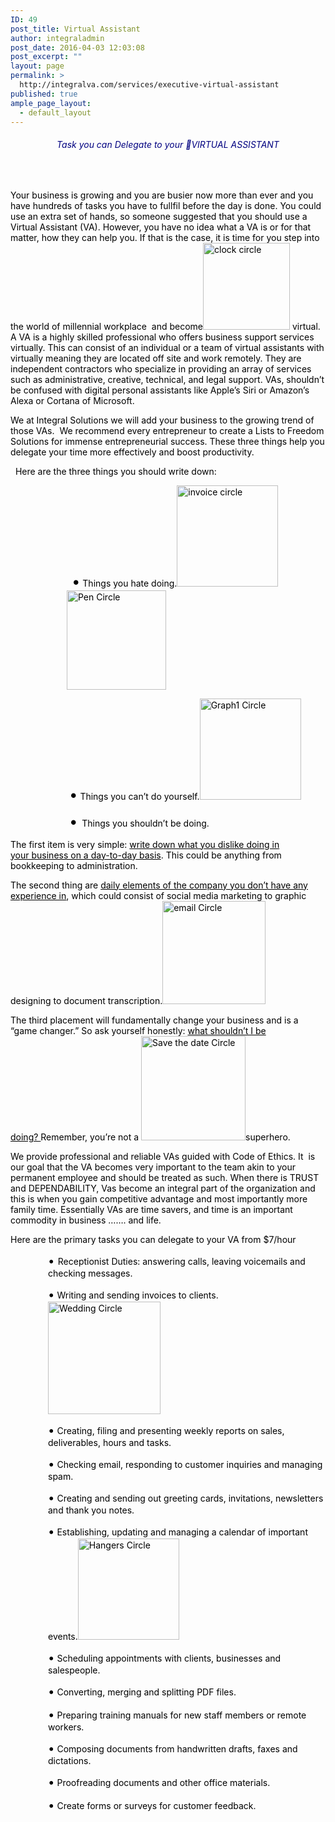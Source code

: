 ```yaml
---
ID: 49
post_title: Virtual Assistant
author: integraladmin
post_date: 2016-04-03 12:03:08
post_excerpt: ""
layout: page
permalink: >
  http://integralva.com/services/executive-virtual-assistant
published: true
ample_page_layout:
  - default_layout
---
```

<h6 style="text-align: center;"><span style="color: #000080;">Task you can Delegate to your VIRTUAL ASSISTANT</span></h6>
<p style="text-align: justify;"><span style="color: #000000;"> </span></p>
<span style="color: #000000;">Your business is growing and you are busier now more than ever and you have hundreds of tasks you have to fullfil before the day is done. You could use an extra set of hands, so someone suggested that you should use a Virtual Assistant (VA). However, you have no idea what a VA is or for that matter, how they can help you. If that is the case, it is time for you step into the world of millennial workplace  and become<img class=" wp-image-175 alignright" src="http://integralva.com/wp-content/uploads/2016/04/clock-circle-300x300.png" alt="clock circle" width="139" height="139" /> virtual. A VA is a highly skilled professional who offers business support services virtually. This can consist of an individual or a team of virtual assistants with virtually meaning they are located off site and work remotely. They are independent contractors who specialize in providing an array of services such as administrative, creative, technical, and legal support. VAs, shouldn’t be confused with digital personal assistants like Apple’s Siri or Amazon’s Alexa or Cortana of Microsoft.</span>

<span style="color: #000000;">We at Integral Solutions we will add your business to the growing trend of those VAs.  We recommend every entrepreneur to create a Lists to Freedom Solutions for immense entrepreneurial success. These three things help you delegate your time more effectively and boost productivity.
</span>

<span style="color: #000000;">  Here are the three things you should write down:</span>
<p style="padding-left: 90px;"><span style="color: #000000;">  <span style="font-size: 18pt;">•</span> Things you hate doing.<img class="wp-image-176 alignright" src="http://integralva.com/wp-content/uploads/2016/04/invoice-circle-300x300.png" alt="invoice circle" width="162" height="162" /><img class="wp-image-186 alignright" src="http://integralva.com/wp-content/uploads/2016/04/Pen-Circle-1-300x300.png" alt="Pen Circle" width="159" height="159" />

</span></p>
<p style="padding-left: 90px;"><span style="color: #000000;"> <span style="font-size: 18pt;">•</span> Things you can’t do yourself.<img class=" wp-image-192 alignright" src="http://integralva.com/wp-content/uploads/2016/04/Graph1-Circle-300x300.png" alt="Graph1 Circle" width="162" height="162" /></span></p>
<p style="padding-left: 90px;"><span style="color: #000000;"> <span style="font-size: 18pt;">• </span>Things you shouldn’t be doing.
</span></p>
<span style="color: #000000;">The first item is very simple: <u>write down what you dislike doing in your business on a day-to-day basis</u>. This could
be anything from bookkeeping to administration.</span>

<span style="color: #000000;">The second thing are <u>daily elements of the company you don’t have any experience in</u>, which could consist of social media marketing to graphic designing to document transcription.<img class="wp-image-187 alignright" src="http://integralva.com/wp-content/uploads/2016/04/email-Circle-300x300.png" alt="email Circle" width="165" height="165" /></span>

<span style="color: #000000;">The third placement will fundamentally change your business and is a “game changer.” So ask yourself honestly: <u>what shouldn’t I be doing? </u>Remember, you’re not a <img class="wp-image-189 alignright" src="http://integralva.com/wp-content/uploads/2016/04/Save-the-date-Circle-300x300.png" alt="Save the date Circle" width="167" height="167" />superhero.</span>

<span style="color: #000000;">We provide professional and reliable VAs guided with Code of Ethics. It  is our goal that the VA becomes very important to the team akin to your permanent employee and should be treated as such. When there is TRUST and DEPENDABILITY, Vas become an integral part of the organization and this is when you gain competitive advantage and most importantly more family time. Essentially VAs are time savers, and time is an important commodity in business ……. and life.</span>

<span style="color: #000000;">Here are the primary tasks you can delegate to your VA from $7/hour</span>
<p style="padding-left: 60px;"><span style="color: #000000;"><span style="font-size: 14pt;">• </span>Receptionist Duties: answering calls, leaving voicemails and checking messages.</span></p>
<p style="padding-left: 60px;"><span style="color: #000000;"><span style="font-size: 14pt;">•</span> Writing and sending invoices to clients.<img class=" wp-image-188 alignright" src="http://integralva.com/wp-content/uploads/2016/04/Wedding-Circle-300x300.png" alt="Wedding Circle" width="180" height="180" /></span></p>
<p style="padding-left: 60px;"><span style="color: #000000;"><span style="font-size: 14pt;">•</span> Creating, filing and presenting weekly reports on sales, deliverables, hours and tasks.</span></p>
<p style="padding-left: 60px;"><span style="color: #000000;"><span style="font-size: 14pt;">•</span> Checking email, responding to customer inquiries and managing spam.</span></p>
<p style="padding-left: 60px;"><span style="color: #000000;"><span style="font-size: 14pt;">•</span> Creating and sending out greeting cards, invitations, newsletters and thank you notes.</span></p>
<p style="padding-left: 60px;"><span style="color: #000000;"><span style="font-size: 14pt;">•</span> Establishing, updating and managing a calendar of important events.<img class=" wp-image-191 alignright" src="http://integralva.com/wp-content/uploads/2016/04/Hangers-Circle-300x300.png" alt="Hangers Circle" width="162" height="162" /></span></p>
<p style="padding-left: 60px;"><span style="color: #000000;"><span style="font-size: 14pt;">•</span> Scheduling appointments with clients, businesses and salespeople.</span></p>
<p style="padding-left: 60px;"><span style="color: #000000;"><span style="font-size: 14pt;">•</span> Converting, merging and splitting PDF files.</span></p>
<p style="padding-left: 60px;"><span style="color: #000000;"><span style="font-size: 14pt;">•</span> Preparing training manuals for new staff members or remote workers.</span></p>
<p style="padding-left: 60px;"><span style="color: #000000;"><span style="font-size: 14pt;">•</span> Composing documents from handwritten drafts, faxes and dictations.</span></p>
<p style="padding-left: 60px;"><span style="color: #000000;"><span style="font-size: 14pt;">•</span> Proofreading documents and other office materials.</span></p>
<p style="padding-left: 60px;"><span style="color: #000000;"><span style="font-size: 14pt;">•</span> Create forms or surveys for customer feedback.</span></p>